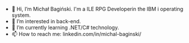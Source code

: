 - 👋 Hi, I’m Michał Bagiński. I'm a ILE RPG Developerin the IBM i operating system.
- 👀 I’m interested in back-end.
- 🌱 I’m currently learning .NET/C# technology.
- 📫 How to reach me: linkedin.com/in/michal-baginski/
